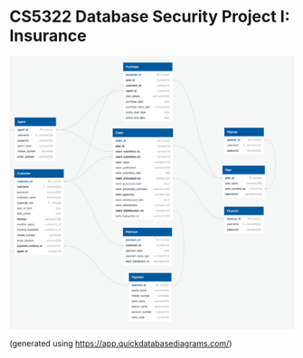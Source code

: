 # CS5322 Database Security Project I: Insurance

![Entity Relationship Diagram](main.png)

(generated using https://app.quickdatabasediagrams.com/)
